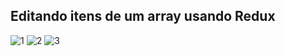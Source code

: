 ## Editando itens de um array usando Redux

![1](https://user-images.githubusercontent.com/63211449/111075077-fc858f80-84c4-11eb-8171-d5e5a6b2a9f3.png)
![2](https://user-images.githubusercontent.com/63211449/111075080-fd1e2600-84c4-11eb-97e1-b16c1062c37d.png)
![3](https://user-images.githubusercontent.com/63211449/111075081-fd1e2600-84c4-11eb-999d-5821a58013b7.png)
